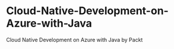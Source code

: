 # Cloud-Native-Development-on-Azure-with-Java
Cloud Native Development on Azure with Java by Packt 
